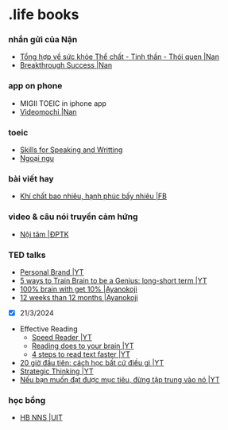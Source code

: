 # .life books
### nhắn gửi của Nận 
- [Tổng hợp về sức khỏe Thể chất - Tinh thần - Thói quen |Nan](https://uithcm-my.sharepoint.com/:p:/g/personal/22521178_ms_uit_edu_vn/EQoNzZPVbn5DtgcQWhUyzIoBMKq1CXA1Cswb2MQRxTXdNg?e=CsInnK)
- [Breakthrough Success |Nan](https://docs.google.com/presentation/d/1nJ65LUlu9k_tfuQJ4jq4z-qmqOQZ0DjKKw8wn5qnnFA/edit#slide=id.g1997480a55_0_0) 

### app on phone 
- MIGII TOEIC in iphone app
- [Videomochi |Nan](https://video.mochidemy.com/free/636a084c5a18e1bbaa7ad8c5)
### toeic 
- [Skills for Speaking and Writting](https://uithcm-my.sharepoint.com/:b:/g/personal/22521178_ms_uit_edu_vn/EXlIK3cCOlNBmVzegMfejYIBqJ4omixnBL3c7cqpjpQUxQ?e=Wl5Cbf)
- [Ngoại ngu](https://drive.google.com/drive/folders/1AFG_Vt7fPZazSSTwb3vKMV4jCMFZcSvD?usp=drive_link)

### bài viết hay
- [Khí chất bao nhiêu, hạnh phúc bấy nhiêu |FB](https://www.facebook.com/100071455866281/posts/417530787305447/?mibextid=WC7FNe)
### video & câu nói truyền cảm hứng
- [Nội tâm |ĐPTK](https://www.facebook.com/share/v/qu9s6qPvqgRTfKsF/?mibextid=p7WL9T)

### TED talks
- [Personal Brand |YT](https://youtu.be/Alqt7pIbp_o?si=CmbK-3xcWfaJMNUY) 
- [5 ways to Train Brain to be a Genius: long-short term |YT](https://youtu.be/3znAl0QH1eE?si=B9V6D0n1FCP9qgcO)
- [100% brain with get 10%  |Ayanokoji](https://youtu.be/JWl7FMmO-OY?si=Z0306A0W8iN544AV)
- [12 weeks than 12 months |Ayanokoji](https://youtu.be/Ung2nrYBvmM?si=x6di127rHfu3u82a)
- [x] 21/3/2024 
- Effective Reading
  - [Speed Reader |YT](https://youtu.be/HB__TF9rp0E?si=WDvuGuzXA4jssFjg)
  - [Reading does to your brain |YT](https://youtu.be/Lgc2T74quZI?si=2pvJeSqt3PVgpYur)
  - [4 steps to read text faster |YT](https://youtu.be/f1k4eXELEIE?si=zq_y5K2jLiWSw8ux) 
- [20 giờ đầu tiên: cách học bất cứ điều gì |YT](https://youtu.be/5MgBikgcWnY?si=wZuNBxKI2FmIwjJa)
- [Strategic Thinking |YT](https://youtu.be/dbiNhAZlXZk?si=nld2dUsCAsgCuvC1)
- [Nếu bạn muốn đạt được mục tiêu, đừng tập trung vào nó |YT](https://youtu.be/V2PP3p4_4R8?si=y22PgnaW3yD869az)
  
### học bổng 
- [HB NNS |UIT](https://uithcm-my.sharepoint.com/:w:/g/personal/22521178_ms_uit_edu_vn/EeSmEztJh7xMkOd7fu9kFowBSyOFtOP5M8jCx8iyf1YQ5A?e=aWkuqQ) 
